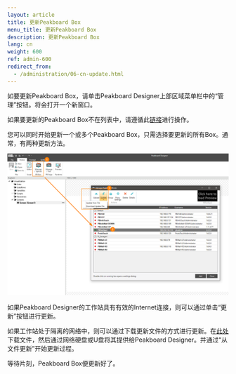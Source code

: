 ```yaml
---
layout: article
title: 更新Peakboard Box
menu_title: 更新Peakboard Box
description: 更新Peakboard Box
lang: cn
weight: 600
ref: admin-600
redirect_from:
  - /administration/06-cn-update.html
---
```


如要更新Peakboard Box，请单击Peakboard Designer上部区域菜单栏中的“管理”按钮。将会打开一个新窗口。

如果要更新的Peakboard Box不在列表中，请遵循此[链接](/administration/07-cn-adding.html)进行操作。

您可以同时开始更新一个或多个Peakboard Box，只需选择要更新的所有Box。通常，有两种更新方法。

![Manage Dialog Update Device](/assets/images/admin/update/aktualisieren1.png)

如果Peakboard Designer的工作站具有有效的Internet连接，则可以通过单击“更新”按钮进行更新。

如果工作站处于隔离的网络中，则可以通过下载更新文件的方式进行更新。在[此处](https://peakboard.com/download/runtime/Peakboard.Runtime_Update.pbux)下载文件，然后通过网络硬盘或U盘将其提供给Peakboard Designer。并通过“从文件更新”开始更新过程。

等待片刻，Peakboard Box便更新好了。
